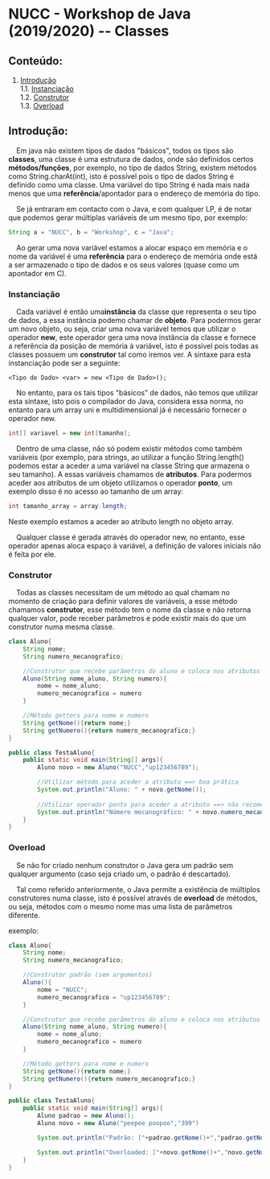 # NUCC - Workshop de Java (2019/2020) -- Classes
## Conteúdo:
1.  [Introdução](#Introdução)  
    1.1. [Instanciação](#Instanciação)  
    1.2. [Construtor](#Construtor)  
    1.3. [Overload](#Overload)  

## Introdução:
&nbsp;&nbsp;&nbsp;&nbsp;Em java não existem tipos de dados "básicos", todos os tipos são **classes**, uma classe é uma estrutura de dados, onde são definidos certos **métodos/funções**, por exemplo, no tipo de dados String, existem métodos como String.charAt(int), isto é possível pois o tipo de dados String é definido como uma classe. Uma variável do tipo String é nada mais nada menos que uma **referência**/apontador para o endereço de memória do tipo.

&nbsp;&nbsp;&nbsp;&nbsp;Se já entraram em contacto com o Java, e com qualquer LP, é de notar que podemos gerar múltiplas variáveis de um mesmo tipo, por exemplo:
```Java
String a = "NUCC", b = "Workshop", c = "Java";
```
&nbsp;&nbsp;&nbsp;&nbsp;Ao gerar uma nova variável estamos a alocar espaço em memória e o nome da variável é uma **referência** para o endereço de memória onde está a ser armazenado o tipo de dados e os seus valores (quase como um apontador em C). 

### Instanciação
&nbsp;&nbsp;&nbsp;&nbsp;Cada variável é então uma**instância** da classe que representa o seu tipo de dados, a essa instância podemo chamar de **objeto**. Para podermos gerar um novo objeto, ou seja, criar uma nova variável temos que utilizar o operador **new**, este operador gera uma nova instância da classe e fornece a referência da posição de memória à variável, isto é possível pois todas as classes possuem um **construtor** tal como iremos ver. A sintaxe para esta instanciação pode ser a seguinte:
```
<Tipo de Dado> <var> = new <Tipo de Dado>();
```

&nbsp;&nbsp;&nbsp;&nbsp;No entanto, para os tais tipos "básicos" de dados, não temos que utilizar esta sintaxe, isto pois o compilador do Java, considera essa norma, no entanto para um array uni e multidimensional já é necessário fornecer o operador new.
```Java
int[] variavel = new int[tamanho];
``` 

&nbsp;&nbsp;&nbsp;&nbsp;Dentro de uma classe, não só podem existir métodos como também variáveis (por exemplo, para strings, ao utilizar a função String.length() podemos estar a aceder a uma variável na classe String que armazena o seu tamanho). A essas variáveis chamamos de **atributos**. Para podermos aceder aos atributos de um objeto utilizamos o operador **ponto**, um exemplo disso é no acesso ao tamanho de um array:
```Java
int tamanho_array = array.length;
```
Neste exemplo estamos a aceder ao atributo length no objeto array.

&nbsp;&nbsp;&nbsp;&nbsp;Qualquer classe é gerada através do operador new, no entanto, esse operador apenas aloca espaço à variável, a definição de valores iniciais não é feita por ele.

### Construtor
&nbsp;&nbsp;&nbsp;&nbsp;Todas as classes necessitam de um método ao qual chamam no momento de criação para definir valores de variáveis, a esse método chamamos **construtor**, esse método tem o nome da classe e não retorna qualquer valor, pode receber parâmetros e pode existir mais do que um construtor numa mesma classe.

```Java
class Aluno{
    String nome;
    String numero_mecanografico;

    //Construtor que recebe parâmetros do aluno e coloca nos atributos
    Aluno(String nome_aluno, String numero){
        nome = nome_aluno;
        numero_mecanografico = numero
    }

    //Método getters para nome e numero
    String getNome(){return nome;}
    String getNumero(){return numero_mecanografico;}
}
```
```Java
public class TestaAluno{
    public static void main(String[] args){
        Aluno novo = new Aluno("NUCC","up123456789");

        //Utilizar método para aceder a atributo ==> boa prática
        System.out.println("Aluno: " + novo.getNome()); 
        
        //Utilizar operador ponto para aceder a atributo ==> não recomendado
        System.out.println("Número mecanográfico: " + novo.numero_mecanografico); 
    }
}
```

### Overload
&nbsp;&nbsp;&nbsp;&nbsp;Se não for criado nenhum construtor o Java gera um padrão sem qualquer argumento (caso seja criado um, o padrão é descartado).

&nbsp;&nbsp;&nbsp;&nbsp;Tal como referido anteriormente, o Java permite a existência de múltiplos construtores numa classe, isto é possível através de **overload** de métodos, ou seja, métodos com o mesmo nome mas uma lista de parâmetros diferente.

exemplo:
```Java
class Aluno{
    String nome;
    String numero_mecanografico;

    //Construtor padrão (sem argumentos)
    Aluno(){
        nome = "NUCC";
        numero_mecanografico = "up123456789";
    }

    //Construtor que recebe parâmetros do aluno e coloca nos atributos
    Aluno(String nome_aluno, String numero){
        nome = nome_aluno;
        numero_mecanografico = numero
    }

    //Método getters para nome e numero
    String getNome(){return nome;}
    String getNumero(){return numero_mecanografico;}
}
```
```Java
public class TestaAluno{
    public static void main(String[] args){
        Aluno padrao = new Aluno();
        Aluno novo = new Aluno("peepee poopoo","399")

        System.out.println("Padrão: ["+padrao.getNome()+","padrao.getNumero()+"]")); 

        System.out.println("Overloaded: ["+novo.getNome()+","novo.getNumero()+"]"));
    }
}
```
